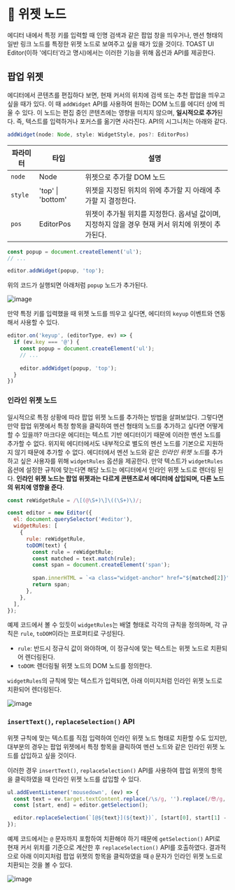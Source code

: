 # 📱 위젯 노드

에디터 내에서 특정 키를 입력할 때 인명 검색과 같은 팝업 창을 띄우거나, 멘션 형태의 일반 링크 노드를 특정한 위젯 노드로 보여주고 싶을 때가 있을 것이다. TOAST UI Editor(이하 '에디터'라고 명시)에서는 이러한 기능을 위해 옵션과 API를 제공한다.

## 팝업 위젯

에디터에서 콘텐츠를 편집하다 보면, 현재 커서의 위치에 검색 또는 추천 팝업을 띄우고 싶을 때가 있다. 이 때 `addWidget` API를 사용하여 원하는 DOM 노드를 에디터 상에 띄울 수 있다. 이 노드는 편집 중인 콘텐츠에는 영향을 미치지 않으며, **일시적으로 추가**된다. 즉, 텍스트를 입력하거나 포커스를 옮기면 사라진다. API의 시그니처는 아래와 같다.

```ts
addWidget(node: Node, style: WidgetStyle, pos?: EditorPos)
```

| 파라미터 | 타입 | 설명 |
| --- | --- | --- |
| `node` | Node | 위젯으로 추가할 DOM 노드 | 
| `style` | 'top' \| 'bottom' | 위젯을 지정된 위치의 위에 추가할 지 아래에 추가할 지 결정한다. | 
| `pos` | EditorPos | 위젯이 추가될 위치를 지정한다. 옵셔널 값이며, 지정하지 않을 경우 현재 커서 위치에 위젯이 추가된다. | 

```js
const popup = document.createElement('ul');
// ...

editor.addWidget(popup, 'top');
```

위의 코드가 실행되면 아래처럼 `popup` 노드가 추가된다. 

![image](https://user-images.githubusercontent.com/37766175/120617182-d6a0d300-c494-11eb-8fb9-58926c60e8b7.png)

만약 특정 키를 입력했을 때 위젯 노드를 띄우고 싶다면, 에디터의 `keyup` 이벤트와 연동해서 사용할 수 있다.

```js
editor.on('keyup', (editorType, ev) => {
  if (ev.key === '@') {
    const popup = document.createElement('ul');
    // ...
  
    editor.addWidget(popup, 'top');
  }
})
```

### 인라인 위젯 노드

일시적으로 특정 상황에 따라 팝업 위젯 노드를 추가하는 방법을 살펴보았다. 그렇다면 만약 팝업 위젯에서 특정 항목을 클릭하여 멘션 형태의 노드를 추가하고 싶다면 어떻게 할 수 있을까? 
마크다운 에디터는 텍스트 기반 에디터이기 때문에 이러한 멘션 노드를 추가할 수 없다. 위지윅 에디터에서도 내부적으로 별도의 멘션 노드를 기본으로 지원하지 않기 때문에 추가할 수 없다. 
에디터에서 멘션 노드와 같은 *인라인 위젯 노드*를 추가하고 싶은 사용자를 위해 `widgetRules` 옵션을 제공한다. 만약 텍스트가 `widgetRules` 옵션에 설정한 규칙에 맞는다면 해당 노드는 에디터에서 인라인 위젯 노드로 렌더링 된다. **인라인 위젯 노드는 팝업 위젯과는 다르게 콘텐츠로서 에디터에 삽입되며, 다른 노드의 위치에 영향을 준다**.

```js
const reWidgetRule = /\[(@\S+)\]\((\S+)\)/;

const editor = new Editor({
  el: document.querySelector('#editor'),
  widgetRules: [
    {
      rule: reWidgetRule,
      toDOM(text) {
        const rule = reWidgetRule;
        const matched = text.match(rule);
        const span = document.createElement('span');
  
        span.innerHTML = `<a class="widget-anchor" href="${matched[2]}">${matched[1]}</a>`;
        return span;
      },
    },
  ],
});
```

예제 코드에서 볼 수 있듯이 `widgetRules`는 배열 형태로 각각의 규칙을 정의하며, 각 규칙은 `rule`, `toDOM`이라는 프로퍼티로 구성된다.

* `rule`: 반드시 정규식 값이 와야하며, 이 정규식에 맞는 텍스트는 위젯 노드로 치환되어 렌더링된다.
* `toDOM`: 렌더링될 위젯 노드의 DOM 노드를 정의한다.

`widgetRules`의 규칙에 맞는 텍스트가 입력되면, 아래 이미지처럼 인라인 위젯 노드로 치환되어 렌더링된다.

![image](https://user-images.githubusercontent.com/37766175/120621226-a6f3ca00-c498-11eb-9355-0275fd3bdbdb.gif)

### `insertText()`, `replaceSelection()` API

위젯 규칙에 맞는 텍스트를 직접 입력하여 인라인 위젯 노드 형태로 치환할 수도 있지만, 대부분의 경우는 팝업 위젯에서 특정 항목을 클릭하여 멘션 노드와 같은 인라인 위젯 노드를 삽입하고 싶을 것이다.

이러한 경우 `insertText()`, `replaceSelection()` API를 사용하여 팝업 위젯의 항목을 클릭하였을 때 인라인 위젯 노드를 삽입할 수 있다.

```js
ul.addEventListener('mousedown', (ev) => {
  const text = ev.target.textContent.replace(/\s/g, '').replace(/😎/g, '');
  const [start, end] = editor.getSelection();

  editor.replaceSelection(`[@${text}](${text})`, [start[0], start[1] - 1], end);
});
```

예제 코드에서는 `@` 문자까지 포함하여 치환해야 하기 때문에 `getSelection()` API로 현재 커서 위치를 기준으로 계산한 후 `replaceSelection()` API를 호출하였다. 결과적으로 아래 이미지처럼 팝업 위젯의 항목을 클릭하였을 때 `@` 문자가 인라인 위젯 노드로 치환되는 것을 볼 수 있다.

![image](https://user-images.githubusercontent.com/37766175/120624280-81b48b00-c49b-11eb-9896-432120c27389.gif)
